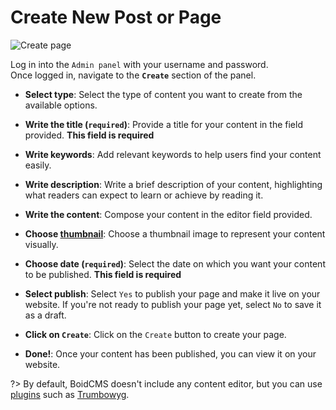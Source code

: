 # Create New Post or Page

![Create page](https://boidcms.github.io/_media/create.png)

Log in into the `Admin panel` with your username and password.     
Once logged in, navigate to the **`Create`** section of the panel.

- **Select type**:
Select the type of content you want to create from the available options.

- **Write the title (`required`)**:
Provide a title for your content in the field provided. **This field is required**

- **Write keywords**:
Add relevant keywords to help users find your content easily.

- **Write description**:
Write a brief description of your content, highlighting what readers can expect to learn or achieve by reading it.

- **Write the content**:
Compose your content in the editor field provided.

- **Choose [thumbnail](media/upload)**:
Choose a thumbnail image to represent your content visually.

- **Choose date (`required`)**:
Select the date on which you want your content to be published. **This field is required**

- **Select publish**:
Select `Yes` to publish your page and make it live on your website. If you're not ready to publish your page yet, select `No` to save it as a draft.

- **Click on `Create`**:
Click on the `Create` button to create your page.

- **Done!**:
Once your content has been published, you can view it on your website.


?> By default, BoidCMS doesn't include any content editor, but you can use [plugins](plugins/) such as [Trumbowyg](https://github.com/BoidCMS/trumbowyg)<!-- or [Summernote](https://github.com/BoidCMS/summernote)-->.
